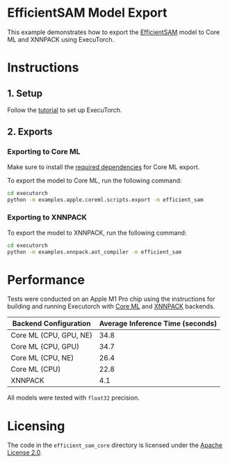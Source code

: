 # EfficientSAM Model Export

This example demonstrates how to export the [EfficientSAM](https://github.com/yformer/EfficientSAM) model to Core ML and XNNPACK using ExecuTorch.

# Instructions

## 1. Setup

Follow the [tutorial](https://pytorch.org/executorch/main/getting-started-setup#) to set up ExecuTorch.

## 2. Exports

### Exporting to Core ML

Make sure to install the [required dependencies](https://pytorch.org/executorch/main/build-run-coreml.html#setting-up-your-developer-environment) for Core ML export.

To export the model to Core ML, run the following command:

```bash
cd executorch
python -m examples.apple.coreml.scripts.export -m efficient_sam
```

### Exporting to XNNPACK

To export the model to XNNPACK, run the following command:

```bash
cd executorch
python -m examples.xnnpack.aot_compiler -m efficient_sam
```

# Performance

Tests were conducted on an Apple M1 Pro chip using the instructions for building and running Executorch with [Core ML](https://pytorch.org/executorch/main/build-run-coreml.html#runtime) and [XNNPACK](https://pytorch.org/executorch/main/tutorial-xnnpack-delegate-lowering.html#running-the-xnnpack-model-with-cmake) backends.

| Backend Configuration  | Average Inference Time (seconds) |
| ---------------------- | -------------------------------- |
| Core ML (CPU, GPU, NE) | 34.8                             |
| Core ML (CPU, GPU)     | 34.7                             |
| Core ML (CPU, NE)      | 26.4                             |
| Core ML (CPU)          | 22.8                             |
| XNNPACK                | 4.1                              |

All models were tested with `float32` precision.

# Licensing

The code in the `efficient_sam_core` directory is licensed under the [Apache License 2.0](./efficient_sam_core/LICENSE.txt).
